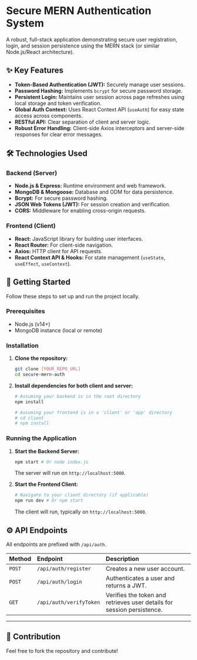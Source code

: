# Secure MERN Authentication System

A robust, full-stack application demonstrating secure user registration, login, and session persistence using the MERN stack (or similar Node.js/React architecture).

## ✨ Key Features

* **Token-Based Authentication (JWT):** Securely manage user sessions.
* **Password Hashing:** Implements `bcrypt` for secure password storage.
* **Persistent Login:** Maintains user session across page refreshes using local storage and token verification.
* **Global Auth Context:** Uses React Context API (`useAuth`) for easy state access across components.
* **RESTful API:** Clear separation of client and server logic.
* **Robust Error Handling:** Client-side Axios interceptors and server-side responses for clear error messages.

## 🛠️ Technologies Used

### Backend (Server)
* **Node.js & Express:** Runtime environment and web framework.
* **MongoDB & Mongoose:** Database and ODM for data persistence.
* **Bcrypt:** For secure password hashing.
* **JSON Web Tokens (JWT):** For session creation and verification.
* **CORS:** Middleware for enabling cross-origin requests.

### Frontend (Client)
* **React:** JavaScript library for building user interfaces.
* **React Router:** For client-side navigation.
* **Axios:** HTTP client for API requests.
* **React Context API & Hooks:** For state management (`useState`, `useEffect`, `useContext`).

## 🚀 Getting Started

Follow these steps to set up and run the project locally.

### Prerequisites

* Node.js (v14+)
* MongoDB instance (local or remote)

### Installation

1.  **Clone the repository:**
    ```bash
    git clone [YOUR_REPO_URL]
    cd secure-mern-auth
    ```

2.  **Install dependencies for both client and server:**
    ```bash
    # Assuming your backend is in the root directory
    npm install 
    
    # Assuming your frontend is in a 'client' or 'app' directory
    # cd client
    # npm install
    ```

### Running the Application

1.  **Start the Backend Server:**
    ```bash
    npm start # Or node index.js
    ```
    The server will run on `http://localhost:5000`.

2.  **Start the Frontend Client:**
    ```bash
    # Navigate to your client directory (if applicable)
    npm run dev # Or npm start
    ```
    The client will run, typically on `http://localhost:5000`.

## ⚙️ API Endpoints

All endpoints are prefixed with `/api/auth`.

| Method | Endpoint | Description |
| :--- | :--- | :--- |
| `POST` | `/api/auth/register` | Creates a new user account. |
| `POST` | `/api/auth/login` | Authenticates a user and returns a JWT. |
| `GET` | `/api/auth/verifyToken` | Verifies the token and retrieves user details for session persistence. |

---

## 🤝 Contribution

Feel free to fork the repository and contribute!
